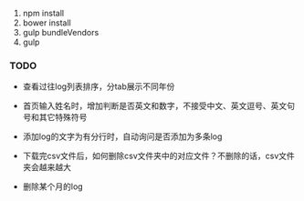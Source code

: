 1. npm install
2. bower install
3. gulp bundleVendors
4. gulp

### TODO
- 查看过往log列表排序，分tab展示不同年份
- 首页输入姓名时，增加判断是否英文和数字，不接受中文、英文逗号、英文句号和其它特殊符号
- 添加log的文字为有分行时，自动询问是否添加为多条log

- 下载完csv文件后，如何删除csv文件夹中的对应文件？不删除的话，csv文件夹会越来越大
- 删除某个月的log
